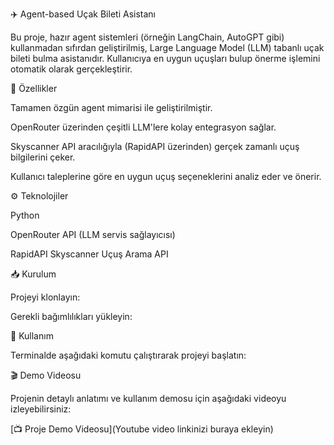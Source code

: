 ✈️ Agent-based Uçak Bileti Asistanı

Bu proje, hazır agent sistemleri (örneğin LangChain, AutoGPT gibi) kullanmadan sıfırdan geliştirilmiş, Large Language Model (LLM) tabanlı uçak bileti bulma asistanıdır. Kullanıcıya en uygun uçuşları bulup önerme işlemini otomatik olarak gerçekleştirir.

🚀 Özellikler

Tamamen özgün agent mimarisi ile geliştirilmiştir.

OpenRouter üzerinden çeşitli LLM'lere kolay entegrasyon sağlar.

Skyscanner API aracılığıyla (RapidAPI üzerinden) gerçek zamanlı uçuş bilgilerini çeker.

Kullanıcı taleplerine göre en uygun uçuş seçeneklerini analiz eder ve önerir.

⚙️ Teknolojiler

Python

OpenRouter API (LLM servis sağlayıcısı)

RapidAPI Skyscanner Uçuş Arama API

📥 Kurulum

Projeyi klonlayın:

Gerekli bağımlılıkları yükleyin:

🚦 Kullanım

Terminalde aşağıdaki komutu çalıştırarak projeyi başlatın:

🎬 Demo Videosu

Projenin detaylı anlatımı ve kullanım demosu için aşağıdaki videoyu izleyebilirsiniz:

[📺 Proje Demo Videosu](Youtube video linkinizi buraya ekleyin)

